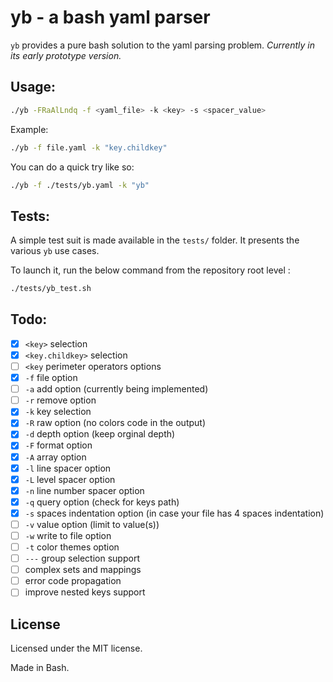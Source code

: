 # yb - a bash yaml parser

`yb` provides a pure bash solution to the yaml parsing problem. *Currently in its early prototype version.*

## Usage:

```bash
./yb -FRaAlLndq -f <yaml_file> -k <key> -s <spacer_value>
```

Example:

```bash
./yb -f file.yaml -k "key.childkey"
```

You can do a quick try like so:
```bash
./yb -f ./tests/yb.yaml -k "yb"
```

## Tests:

A simple test suit is made available in the `tests/` folder. It presents the various `yb` use cases.

To launch it, run the below command from the repository root level :
```bash
./tests/yb_test.sh
```

## Todo:

- [x] `<key>` selection
- [x] `<key.childkey>` selection
- [ ] `<key` perimeter operators options
- [x] `-f` file option 
- [ ] `-a` add option (currently being implemented)
- [ ] `-r` remove option
- [x] `-k` key selection
- [x] `-R` raw option (no colors code in the output)
- [x] `-d` depth option (keep orginal depth)
- [x] `-F` format option
- [x] `-A` array option
- [x] `-l` line spacer option
- [x] `-L` level spacer option
- [x] `-n` line number spacer option
- [x] `-q` query option (check for keys path)
- [x] `-s` spaces indentation option (in case your file has 4 spaces indentation)
- [ ] `-v` value option (limit to value(s))
- [ ] `-w` write to file option
- [ ] `-t` color themes option
- [ ] `---` group selection support
- [ ] complex sets and mappings
- [ ] error code propagation
- [ ] improve nested keys support

## License

Licensed under the MIT license.

Made in Bash.